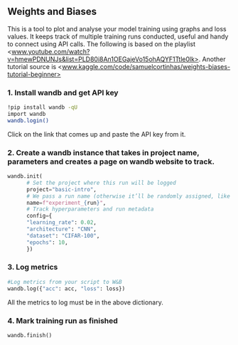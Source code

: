 ## Weights and Biases

This is a tool to plot and analyse your model training using graphs and loss values. It keeps track of multiple training runs conducted, useful and handy to connect using API calls. The following is based on the playlist <www.youtube.com/watch?v=hmewPDNUNJs&list=PLD80i8An1OEGajeVo15ohAQYF1Ttle0lk>. Another tutorial source is <www.kaggle.com/code/samuelcortinhas/weights-biases-tutorial-beginner>

### 1. Install wandb and get API key
```bash
!pip install wandb -qU
import wandb
wandb.login()
```
Click on the link that comes up and paste the API key from it.

### 2. Create a wandb instance that takes in project name, parameters and creates a page on wandb website to track.

``` python
wandb.init(
      # Set the project where this run will be logged
      project="basic-intro", 
      # We pass a run name (otherwise it’ll be randomly assigned, like sunshine-lollypop-10)
      name=f"experiment_{run}", 
      # Track hyperparameters and run metadata
      config={
      "learning_rate": 0.02,
      "architecture": "CNN",
      "dataset": "CIFAR-100",
      "epochs": 10,
      })
```

### 3. Log metrics
```python
#Log metrics from your script to W&B
wandb.log({"acc": acc, "loss": loss})
```
All the metrics to log must be in the above dictionary.

### 4. Mark training run as finished
```python
wandb.finish()
```

